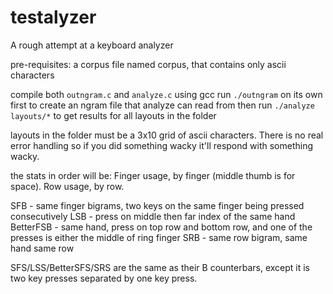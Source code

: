 # testalyzer
A rough attempt at a keyboard analyzer

pre-requisites: a corpus file named corpus, that contains only ascii characters

compile both `outngram.c` and `analyze.c` using gcc
run `./outngram` on its own first to create an ngram file that analyze can read from
then run `./analyze layouts/*` to get results  for all layouts in the folder

layouts in the folder must be a 3x10 grid of ascii characters. There is no real error handling so if you did something wacky it'll respond with something wacky.

the stats in order will be:
Finger usage, by finger (middle thumb is for space).
Row usage, by row.

SFB - same finger bigrams, two keys on the same finger being pressed consecutively
LSB - press on middle then far index of the same hand
BetterFSB - same hand, press on top row and bottom row, and one of the presses is either the middle of ring finger
SRB - same row bigram, same hand same row

SFS/LSS/BetterSFS/SRS are the same as their B counterbars, except it is two key presses separated by one key press.

